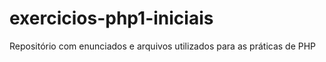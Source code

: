 # exercicios-php1-iniciais
Repositório com enunciados e arquivos utilizados para as práticas de PHP
